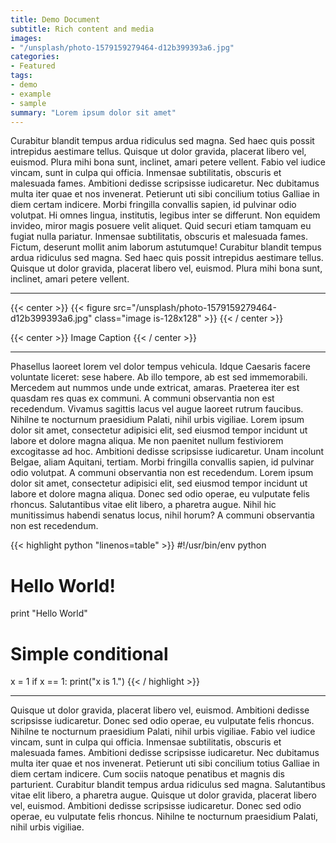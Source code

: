 ```yaml
---
title: Demo Document
subtitle: Rich content and media
images:
- "/unsplash/photo-1579159279464-d12b399393a6.jpg"
categories:
- Featured
tags:
- demo
- example
- sample
summary: "Lorem ipsum dolor sit amet"
---
```


Curabitur blandit tempus ardua ridiculus sed magna. Sed haec quis possit intrepidus aestimare tellus. Quisque ut dolor gravida, placerat libero vel, euismod. Plura mihi bona sunt, inclinet, amari petere vellent.
Fabio vel iudice vincam, sunt in culpa qui officia. Inmensae subtilitatis, obscuris et malesuada fames. Ambitioni dedisse scripsisse iudicaretur. Nec dubitamus multa iter quae et nos invenerat. Petierunt uti sibi concilium totius Galliae in diem certam indicere.
Morbi fringilla convallis sapien, id pulvinar odio volutpat. Hi omnes lingua, institutis, legibus inter se differunt. Non equidem invideo, miror magis posuere velit aliquet. Quid securi etiam tamquam eu fugiat nulla pariatur. Inmensae subtilitatis, obscuris et malesuada fames. Fictum, deserunt mollit anim laborum astutumque!
Curabitur blandit tempus ardua ridiculus sed magna. Sed haec quis possit intrepidus aestimare tellus. Quisque ut dolor gravida, placerat libero vel, euismod. Plura mihi bona sunt, inclinet, amari petere vellent.

---

{{< center >}}
{{< figure src="/unsplash/photo-1579159279464-d12b399393a6.jpg" class="image is-128x128" >}}
{{< / center >}}

{{< center >}}
Image Caption
{{< / center >}}

---

Phasellus laoreet lorem vel dolor tempus vehicula. Idque Caesaris facere voluntate liceret: sese habere. Ab illo tempore, ab est sed immemorabili. Mercedem aut nummos unde unde extricat, amaras. Praeterea iter est quasdam res quas ex communi.
A communi observantia non est recedendum. Vivamus sagittis lacus vel augue laoreet rutrum faucibus. Nihilne te nocturnum praesidium Palati, nihil urbis vigiliae.
Lorem ipsum dolor sit amet, consectetur adipisici elit, sed eiusmod tempor incidunt ut labore et dolore magna aliqua. Me non paenitet nullum festiviorem excogitasse ad hoc. Ambitioni dedisse scripsisse iudicaretur. Unam incolunt Belgae, aliam Aquitani, tertiam. Morbi fringilla convallis sapien, id pulvinar odio volutpat. A communi observantia non est recedendum.
Lorem ipsum dolor sit amet, consectetur adipisici elit, sed eiusmod tempor incidunt ut labore et dolore magna aliqua. Donec sed odio operae, eu vulputate felis rhoncus. Salutantibus vitae elit libero, a pharetra augue. Nihil hic munitissimus habendi senatus locus, nihil horum? A communi observantia non est recedendum.

{{< highlight python "linenos=table" >}}
#!/usr/bin/env python

# Hello World!
print "Hello World"

# Simple conditional
x = 1
if x == 1:
    print("x is 1.")
{{< / highlight >}}

---

Quisque ut dolor gravida, placerat libero vel, euismod. Ambitioni dedisse scripsisse iudicaretur. Donec sed odio operae, eu vulputate felis rhoncus. Nihilne te nocturnum praesidium Palati, nihil urbis vigiliae.
Fabio vel iudice vincam, sunt in culpa qui officia. Inmensae subtilitatis, obscuris et malesuada fames. Ambitioni dedisse scripsisse iudicaretur. Nec dubitamus multa iter quae et nos invenerat. Petierunt uti sibi concilium totius Galliae in diem certam indicere.
Cum sociis natoque penatibus et magnis dis parturient. Curabitur blandit tempus ardua ridiculus sed magna. Salutantibus vitae elit libero, a pharetra augue.
Quisque ut dolor gravida, placerat libero vel, euismod. Ambitioni dedisse scripsisse iudicaretur. Donec sed odio operae, eu vulputate felis rhoncus. Nihilne te nocturnum praesidium Palati, nihil urbis vigiliae.

